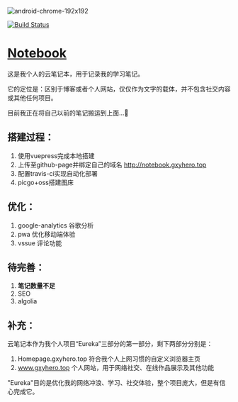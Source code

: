 ![android-chrome-192x192](http://img.gxyhero.top/img/202108060131101.png)

[![Build Status](https://travis-ci.com/Blackmegg1/Notebook.svg?branch=main)](https://travis-ci.com/Blackmegg1/Notebook)

# [Notebook](http://notebook.gxyhero.top)

这是我个人的云笔记本，用于记录我的学习笔记。

它的定位是：区别于博客或者个人网站，仅仅作为文字的载体，并不包含社交内容或其他任何项目。

目前我正在将自己以前的笔记搬运到上面...:construction:

## 搭建过程：

1. 使用vuepress完成本地搭建
2. 上传至github-page并绑定自己的域名 http://notebook.gxyhero.top
3. 配置travis-ci实现自动化部署
4. picgo+oss搭建图床

## 优化：

1. google-analytics 谷歌分析
2. pwa 优化移动端体验
3. vssue 评论功能

## 待完善：

1. **笔记数量不足**
2. SEO
3. algolia

## 补充：

云笔记本作为我个人项目“Eureka”三部分的第一部分，剩下两部分分别是：

1. Homepage.gxyhero.top 符合我个人上网习惯的自定义浏览器主页
2. www.gxyhero.top 个人网站，用于网络社交、在线作品展示及其他功能

"Eureka"目的是优化我的网络冲浪、学习、社交体验，整个项目庞大，但是有信心完成它。

